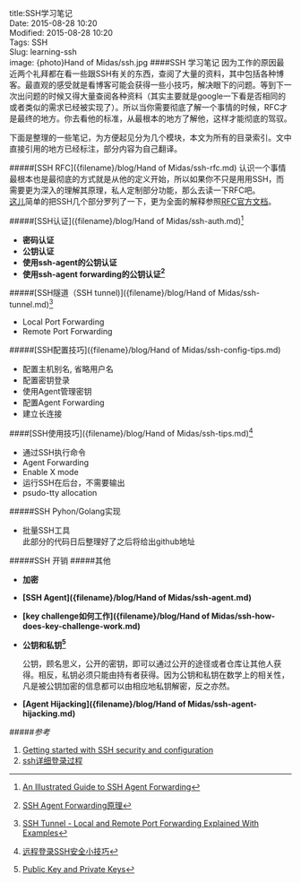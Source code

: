 title:SSH学习笔记  
Date: 2015-08-28 10:20  
Modified: 2015-08-28 10:20  
Tags: SSH  
Slug: learning-ssh  
image: {photo}Hand of Midas/ssh.jpg
####SSH 学习笔记
因为工作的原因最近两个礼拜都在看一些跟SSH有关的东西，查阅了大量的资料，其中包括各种博客。最直观的感受就是看博客可能会获得一些小技巧，解决眼下的问题。等到下一次出问题的时候又得大量查阅各种资料（其实主要就是google一下看是否相同的或者类似的需求已经被实现了）。所以当你需要彻底了解一个事情的时候，RFC才是最终的地方。你去看他的标准，从最根本的地方了解他，这样才能彻底的驾驭。  

下面是整理的一些笔记，为方便起见分为几个模块，本文为所有的目录索引。文中直接引用的地方已经标注，部分内容为自己翻译。

#####[SSH RFC]({filename}/blog/Hand of Midas/ssh-rfc.md)
认识一个事情最根本也是最彻底的方式就是从他的定义开始，所以如果你不只是用用SSH，而需要更为深入的理解其原理，私人定制部分功能，那么去读一下RFC吧。  
[这儿](nice)简单的把SSH几个部分罗列了一下，更为全面的解释参照[RFC官方文档](http://www.rfc-base.org/txt/rfc-4251.txt)。  


#####[SSH认证]({filename}/blog/Hand of Midas/ssh-auth.md)[^1]
- **密码认证**  
- **公钥认证**  
- **使用ssh-agent的公钥认证**  
- **使用ssh-agent forwarding的公钥认证[^2]**

#####[SSH隧道（SSH tunnel)]({filename}/blog/Hand of Midas/ssh-tunnel.md)[^3]
- Local Port Forwarding
- Remote Port Forwarding

#####[SSH配置技巧]({filename}/blog/Hand of Midas/ssh-config-tips.md)
- 配置主机别名, 省略用户名
- 配置密钥登录
- 使用Agent管理密钥
- 配置Agent Forwarding
- 建立长连接

####[SSH使用技巧]({filename}/blog/Hand of Midas/ssh-tips.md)[^4]
- 通过SSH执行命令
- Agent Forwarding
- Enable X mode
- 运行SSH在后台，不需要输出
- psudo-tty allocation

#####SSH Pyhon/Golang实现
- 批量SSH工具  
	此部分的代码日后整理好了之后将给出github地址

#####SSH 开销
#####其他
- **加密**
- **[SSH Agent]({filename}/blog/Hand of Midas/ssh-agent.md)**
- **[key challenge如何工作]({filename}/blog/Hand of Midas/ssh-how-does-key-challenge-work.md)**  
- **公钥和私钥[^5]**
  
	公钥，顾名思义，公开的密钥，即可以通过公开的途径或者仓库让其他人获得。相反，私钥必须只能由持有者获得。因为公钥和私钥在数学上的相关性，凡是被公钥加密的信息都可以由相应地私钥解密，反之亦然。  

- **[Agent Hijacking]({filename}/blog/Hand of Midas/ssh-agent-hijacking.md)**


#####*参考*

1. [Getting started with SSH security and configuration](http://www.ibm.com/developerworks/aix/library/au-sshsecurity/)
2. [ssh详细登录过程 ](http://blog.chinaunix.net/uid-21854925-id-3082425.html)

[^1]: [An Illustrated Guide to SSH Agent Forwarding](http://www.unixwiz.net/techtips/ssh-agent-forwarding.html)
[^2]: [SSH Agent Forwarding原理](http://blog.csdn.net/sdcxyz/article/details/41487897)  
[^3]: [SSH Tunnel - Local and Remote Port Forwarding Explained With Examples](http://blog.trackets.com/2014/05/17/ssh-tunnel-local-and-remote-port-forwarding-explained-with-examples.html)  
[^4]:[远程登录SSH安全小技巧](http://www.seye.com.cn/newsDetail.lzs?id=959)
[^5]: [Public Key and Private Keys](https://www.comodo.com/resources/small-business/digital-certificates2.php)
